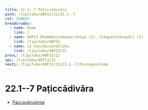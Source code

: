 ```yaml
---
title: 22.1--7 Paṭiccādivāra
path: /tipitaka/40P13/22/22.1--7
ref: 258697
breadcrumbs:
  - name: Home
    link: /
  - name: 40P13 Dhammānulomapaccanīya (3), Tikapaṭṭhānapāḷi (1)
    link: /tipitaka/40P13
  - name: 22 Sanidassanattika
    link: /tipitaka/40P13/22
prevL: /tipitaka/40P13/22
upL: /tipitaka/40P13/22
nextL: /tipitaka/40P13/22/22.1--7/Paccayanuloma
---
```


# 22.1--7 Paṭiccādivāra

* [Paccayānuloma](/tipitaka/40P13/22/22.1--7/Paccayanuloma)


